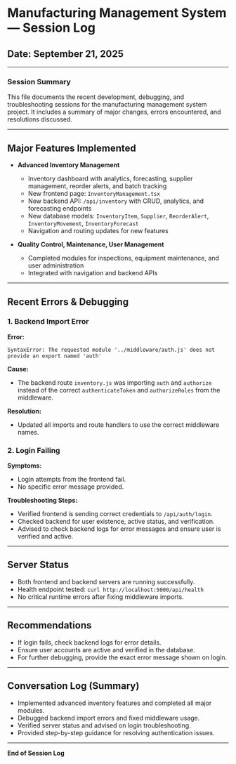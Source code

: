 # Manufacturing Management System — Session Log

## Date: September 21, 2025

---

### Session Summary
This file documents the recent development, debugging, and troubleshooting sessions for the manufacturing management system project. It includes a summary of major changes, errors encountered, and resolutions discussed.

---

## Major Features Implemented
- **Advanced Inventory Management**
  - Inventory dashboard with analytics, forecasting, supplier management, reorder alerts, and batch tracking
  - New frontend page: `InventoryManagement.tsx`
  - New backend API: `/api/inventory` with CRUD, analytics, and forecasting endpoints
  - New database models: `InventoryItem`, `Supplier`, `ReorderAlert`, `InventoryMovement`, `InventoryForecast`
  - Navigation and routing updates for new features

- **Quality Control, Maintenance, User Management**
  - Completed modules for inspections, equipment maintenance, and user administration
  - Integrated with navigation and backend APIs

---

## Recent Errors & Debugging

### 1. Backend Import Error
**Error:**
```
SyntaxError: The requested module '../middleware/auth.js' does not provide an export named 'auth'
```
**Cause:**
- The backend route `inventory.js` was importing `auth` and `authorize` instead of the correct `authenticateToken` and `authorizeRoles` from the middleware.

**Resolution:**
- Updated all imports and route handlers to use the correct middleware names.

### 2. Login Failing
**Symptoms:**
- Login attempts from the frontend fail.
- No specific error message provided.

**Troubleshooting Steps:**
- Verified frontend is sending correct credentials to `/api/auth/login`.
- Checked backend for user existence, active status, and verification.
- Advised to check backend logs for error messages and ensure user is verified and active.

---

## Server Status
- Both frontend and backend servers are running successfully.
- Health endpoint tested: `curl http://localhost:5000/api/health`
- No critical runtime errors after fixing middleware imports.

---

## Recommendations
- If login fails, check backend logs for error details.
- Ensure user accounts are active and verified in the database.
- For further debugging, provide the exact error message shown on login.

---

## Conversation Log (Summary)
- Implemented advanced inventory features and completed all major modules.
- Debugged backend import errors and fixed middleware usage.
- Verified server status and advised on login troubleshooting.
- Provided step-by-step guidance for resolving authentication issues.

---

**End of Session Log**
